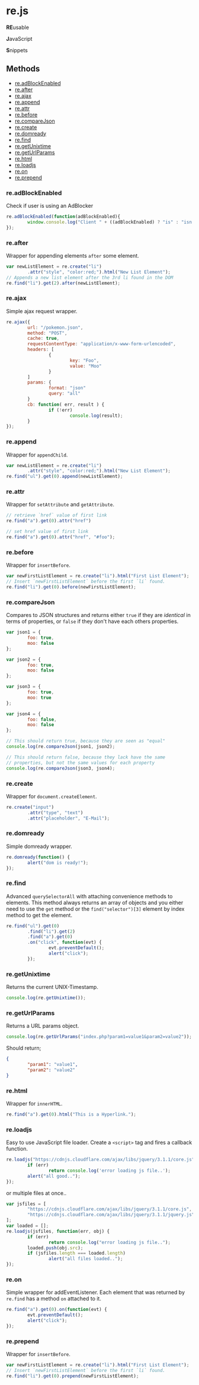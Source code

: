 re.js
=======

  **RE**usable

  **J**avaScript

  **S**nippets



## Methods

  - [re.adBlockEnabled](#readblockenabled)
  - [re.after](#reafter)
  - [re.ajax](#reajax)
  - [re.append](#reppend)
  - [re.attr](#reattr)
  - [re.before](#rebefore)
  - [re.compareJson](#recomparejson)
  - [re.create](#recreate)
  - [re.domready](#reomready)
  - [re.find](#refind)
  - [re.getUnixtime](#regetunixtime)
  - [re.getUrlParams](#regeturlparams)
  - [re.html](#rehtml)
  - [re.loadjs](#reloadjs)
  - [re.on](#reon)
  - [re.prepend](#reprepend)



### re.adBlockEnabled

Check if user is using an AdBlocker

```javascript
re.adBlockEnabled(function(adBlockEnabled){
        window.console.log("Client " + ((adBlockEnabled) ? "is" : "isn't") + " using AdBlock");
});
```



### re.after

Wrapper for appending elements `after` some element.

```javascript
var newListElement = re.create("li")
        .attr("style", "color:red;").html("New List Element");
// Appends a new list element after the 3rd li found in the DOM
re.find("li").get(2).after(newListElement);
```



### re.ajax

Simple ajax request wrapper.

```javascript
re.ajax({
        url: "/pokemon.json",
        method: "POST",
        cache: true,
        requestContentType: "application/x-www-form-urlencoded",
        headers: [
                {
                        key: "Foo",
                        value: "Moo"
                }
        ]
        params: {
                format: "json"
                query: "all"
        }
        cb: function( err, result ) {
                if (!err)
                        console.log(result);
        }
});
```



### re.append

Wrapper for `appendChild`.

```javascript
var newListElement = re.create("li")
        .attr("style", "color:red;").html("New List Element");
re.find("ul").get(0).append(newListElement);
```



### re.attr

Wrapper for `setAttribute` and `getAttribute`.

```javascript
// retrieve `href` value of first link
re.find("a").get(0).attr("href")

// set href value of first link
re.find("a").get(0).attr("href", "#foo");
```



### re.before

Wrapper for `insertBefore`.

```javascript
var newFirstListElement = re.create("li").html("First List Element");
// Insert `newFirstListElement` before the first `li` found.
re.find("li").get(0).before(newFirstListElement);
```



### re.compareJson

Compares to JSON structures and returns either `true` if they are _identical_
in terms of properties, or `false` if they don't have each others properties.

```javascript
var json1 = {
        foo: true,
        moo: false
};

var json2 = {
        foo: true,
        moo: false
};

var json3 = {
        foo: true,
        moo: true
};

var json4 = {
        foo: false,
        moo: false
};

// This should return true, because they are seen as "equal"
console.log(re.compareJson(json1, json2);

// This should return false, because they lack have the same
// properties, but not the same values for each property
console.log(re.compareJson(json3, json4);
```



### re.create

Wrapper for `document.createElement`.

```javascript
re.create("input")
        .attr("type", "text")
        .attr("placeholder", "E-Mail");
```



### re.domready

Simple domready wrapper.

```javascript
re.domready(function() {
        alert("dom is ready!");
});
```



### re.find

Advanced `querySelectorAll` with attaching convenience methods to elements.
This method always returns an array of objects and you either need to use the
`get` method or the `find("selector")[3]` element by index method to get the
element.

```javascript
re.find("ul").get(0)
        .find("li").get(2)
        .find("a").get(0)
        .on("click", function(evt) {
                evt.preventDefault();
                alert("click");
        });
```



### re.getUnixtime

Returns the current UNIX-Timestamp.

```javascript
console.log(re.getUnixtime());
```



### re.getUrlParams

Returns a URL params object.

```javascript
console.log(re.getUrlParams("index.php?param1=value1&param2=value2"));
```

Should return;

```json
{
        "param1": "value1",
        "param2": "value2"
}
```



### re.html

Wrapper for `innerHTML`.

```javascript
re.find("a").get(0).html("This is a Hyperlink.");
```



### re.loadjs

Easy to use JavaScript file loader.
Create a `<script>` tag and fires a callback function.

```javascript
re.loadjs("https://cdnjs.cloudflare.com/ajax/libs/jquery/3.1.1/core.js", function(err, obj) {
        if (err)
                return console.log('error loading js file..');
        alert("all good..");
});
```

or multiple files at once..

```javascript
var jsfiles = [
        "https://cdnjs.cloudflare.com/ajax/libs/jquery/3.1.1/core.js",
        "https://cdnjs.cloudflare.com/ajax/libs/jquery/3.1.1/jquery.js"
];
var loaded = [];
re.loadjs(jsfiles, function(err, obj) {
        if (err)
                return console.log("error loading js file..");
        loaded.push(obj.src);
        if (jsfiles.length === loaded.length)
                alert("all files loaded..");
});
```

### re.on

Simple wrapper for addEventListener.
Each element that was returned by `re.find` has a method `on` attached to
it.

```javascript
re.find("a").get(0).on(function(evt) {
        evt.preventDefault();
        alert("click");
});
```



### re.prepend

Wrapper for `insertBefore`.

```javascript
var newFirstListElement = re.create("li").html("First List Element");
// Insert `newFirstListElement` before the first `li` found.
re.find("li").get(0).prepend(newFirstListElement);
```

